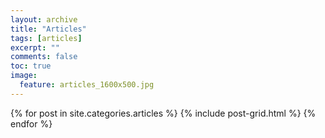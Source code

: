 ```yaml
---
layout: archive
title: "Articles"
tags: [articles]
excerpt: ""
comments: false
toc: true
image:
  feature: articles_1600x500.jpg
---
```


<div class="tiles">
{% for post in site.categories.articles %}
  {% include post-grid.html %}
{% endfor %}
</div><!-- /.tiles -->
